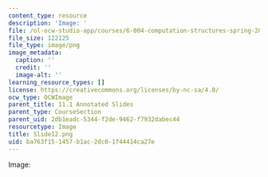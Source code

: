```yaml
---
content_type: resource
description: 'Image: '
file: /ol-ocw-studio-app/courses/6-004-computation-structures-spring-2017/ba763f151457b1ac2dc01f44414ca27e_Slide12.png
file_size: 122125
file_type: image/png
image_metadata:
  caption: ''
  credit: ''
  image-alt: ''
learning_resource_types: []
license: https://creativecommons.org/licenses/by-nc-sa/4.0/
ocw_type: OCWImage
parent_title: 11.1 Annotated Slides
parent_type: CourseSection
parent_uid: 2db1eadc-5344-f2de-9462-f7932dabec44
resourcetype: Image
title: Slide12.png
uid: ba763f15-1457-b1ac-2dc0-1f44414ca27e
---
```

Image: 